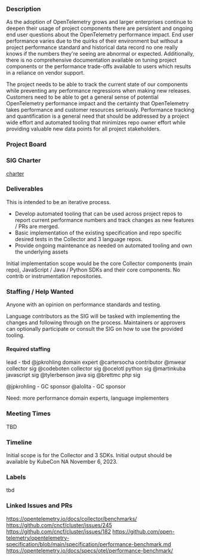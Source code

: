 ### Description

As the adoption of OpenTelemetry grows and larger enterprises continue to deepen
their usage of project components there are persistent and ongoing end user
questions about the OpenTelemetry performance impact. End user performance
varies due to the quirks of their environment but without a project performance
standard and historical data record no one really knows if the numbers they're
seeing are abnormal or expected. Additionally, there is no comprehensive
documentation available on tuning project components or the performance
trade-offs available to users which results in a reliance on vendor support.

The project needs to be able to track the current state of our
components while preventing any performance regressions when making new
releases. Customers need to be able to get a general sense of potential
OpenTelemetry performance impact and the certainty that OpenTelemetry takes
performance and customer resources seriously. Performance tracking and
quantification is a general need that should be addressed by a project wide
effort and automated tooling that minimizes repo owner effort while providing
valuable new data points for all project stakeholders.  

### Project Board

### SIG Charter

[charter](https://docs.google.com/document/d/1W0hLqHrUNtS2yclORTNtFZ-lXDblMzUYrp1PCSyzJr8/edit?usp=sharing)

### Deliverables

This is intended to be an iterative process.

* Develop automated tooling that can be used across project repos to report
  current performance numbers and track changes as new features / PRs are
  merged.
* Basic implementation of the existing specification and repo specific desired
  tests in the Collector and 3 language repos.
* Provide ongoing maintenance as needed on automated tooling and own the
  underlying assets

Initial implementation scope would be the core Collector components (main repo),
JavaScript / Java / Python SDKs and their core components. No contrib or
instrumentation repositories.

### Staffing / Help Wanted

Anyone with an opinion on performance standards and testing.

Language contributors as the SIG will be tasked with implementing the changes
and following through on the process. Maintainers or approvers can optionally
participate or consult the SIG on how to use the provided tooling.

#### Required staffing

lead - tbd 
@jpkrohling domain expert
@cartersocha contributor
@mwear collector sig
@codeboten collector sig
@ocelotl python sig
@martinkuba javascript sig
@tylerbenson java sig
@brettmc php sig

@jpkrohling - GC sponsor
@alolita  - GC sponsor

Need: more performance domain experts, language implementers

### Meeting Times

TBD

### Timeline

Initial scope is for the Collector and 3 SDKs. Initial output should be available by KubeCon NA
November 6, 2023.

### Labels

tbd

### Linked Issues and PRs

<https://opentelemetry.io/docs/collector/benchmarks/>
<https://github.com/cncf/cluster/issues/245>
<https://github.com/cncf/cluster/issues/182>
<https://github.com/open-telemetry/opentelemetry-specification/blob/main/specification/performance-benchmark.md>
<https://opentelemetry.io/docs/specs/otel/performance-benchmark/>
